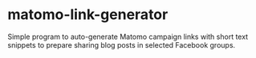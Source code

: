 ﻿# matomo-link-generator

Simple program to auto-generate Matomo campaign links with short text snippets to prepare sharing blog posts in selected Facebook groups.
